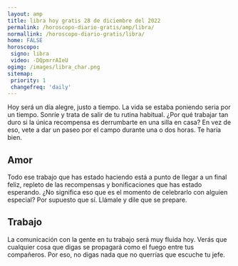 ```yaml
---
layout: amp
title: libra hoy gratis 28 de diciembre del 2022 
permalink: /horoscopo-diario-gratis/amp/libra/
normallink: /horoscopo-diario-gratis/libra/
home: FALSE
horoscopo:
 signo: libra
 video: -DQpmrrAIeU
ogimg: /images/libra_char.png
sitemap:
 priority: 1
 changefreq: 'daily'
---
```



Hoy será un día alegre, justo a tiempo. La vida se estaba poniendo seria por un tiempo. Sonríe y trata de salir de tu rutina habitual. ¿Por qué trabajar tan duro si la única recompensa es derrumbarte en una silla en casa? En vez de eso, vete a dar un paseo por el campo durante una o dos horas. Te haría bien.

## Amor

Todo ese trabajo que has estado haciendo está a punto de llegar a un final feliz, repleto de las recompensas y bonificaciones que has estado esperando. ¿No significa eso que es el momento de celebrarlo con alguien especial? Por supuesto que sí. Llámale y dile que se prepare.

## Trabajo

La comunicación con la gente en tu trabajo será muy fluida hoy. Verás que cualquier cosa que digas se propagará como el fuego entre tus compañeros. Por eso, no digas nada que no querrías que escuche tu jefe.
